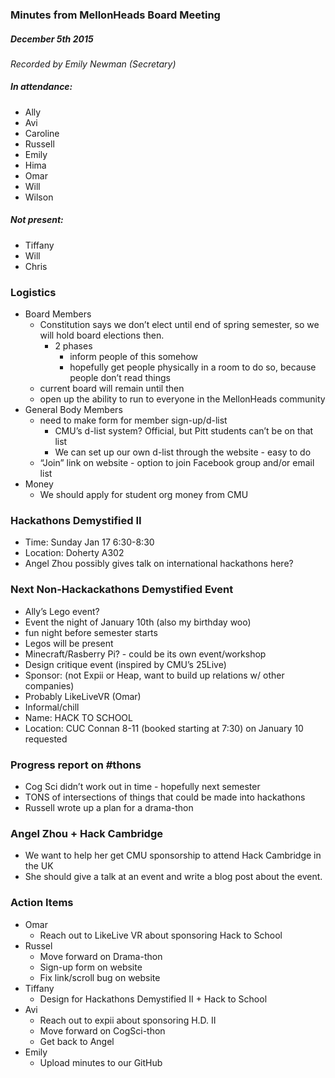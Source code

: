 ### Minutes from MellonHeads Board Meeting
##### December 5th 2015
*Recorded by Emily Newman (Secretary)*

##### In attendance:
* Ally
* Avi
* Caroline
* Russell
* Emily
* Hima
* Omar
* Will
* Wilson

##### Not present:
* Tiffany
* Will
* Chris

### Logistics

* Board Members
  * Constitution says we don’t elect until end of spring semester, so we will hold board elections then.
    * 2 phases
      * inform people of this somehow
      * hopefully get people physically in a room to do so, because people don’t read things
  * current board will remain until then
  * open up the ability to run to everyone in the MellonHeads community
* General Body Members
  * need to make form for member sign-up/d-list
    * CMU’s d-list system? Official, but Pitt students can’t be on that list
    * We can set up our own d-list through the website - easy to do
  * “Join” link on website - option to join Facebook group and/or email list
* Money
  * We should apply for student org money from CMU

### Hackathons Demystified II

* Time: Sunday Jan 17 6:30-8:30
* Location: Doherty A302
* Angel Zhou possibly gives talk on international hackathons here?

### Next Non-Hackackathons Demystified Event

* Ally’s Lego event?
* Event the night of January 10th (also my birthday woo)
* fun night before semester starts
* Legos will be present
* Minecraft/Rasberry Pi? - could be its own event/workshop
* Design critique event (inspired by CMU’s 25Live)
* Sponsor: (not Expii or Heap, want to build up relations w/ other companies)
* Probably LikeLiveVR (Omar)
* Informal/chill
* Name: HACK TO SCHOOL
* Location: CUC Connan 8-11 (booked starting at 7:30) on January 10 requested

### Progress report on #thons

* Cog Sci didn’t work out in time - hopefully next semester
* TONS of intersections of things that could be made into hackathons
* Russell wrote up a plan for a drama-thon


### Angel Zhou + Hack Cambridge

* We want to help her get CMU sponsorship to attend Hack Cambridge in the UK
* She should give a talk at an event and write a blog post about the event. 

### Action Items

* Omar
  * Reach out to LikeLive VR about sponsoring Hack to School
* Russel
  * Move forward on Drama-thon
  * Sign-up form on website
  * Fix link/scroll bug on website
* Tiffany
  * Design for Hackathons Demystified II + Hack to School
* Avi
  * Reach out to expii about sponsoring H.D. II
  * Move forward on CogSci-thon
  * Get back to Angel
* Emily
  * Upload minutes to our GitHub
